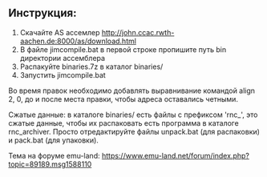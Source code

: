 ## Инструкция: 
1. Скачайте AS ассемлер http://john.ccac.rwth-aachen.de:8000/as/download.html 
2. В файле jimcompile.bat в первой строке пропишите путь bin директории ассемблера 
3. Распакуйте binaries.7z в каталог binaries/
4. Запустить jimcompile.bat

Во время правок необходимо добавлять выравнивание командой align 2, 0, до и после места правки, чтобы адреса оставались четными.

Сжатые данные: в каталоге binaries/ есть файлы с префиксом 'rnc_', это сжатые данные, чтобы их распаковать есть программа в каталоге rnc_archiver. Просто отредактируйте файлы unpack.bat (для распаковки) и pack.bat (для упаковки).

Тема на форуме emu-land: https://www.emu-land.net/forum/index.php?topic=89189.msg1588110
